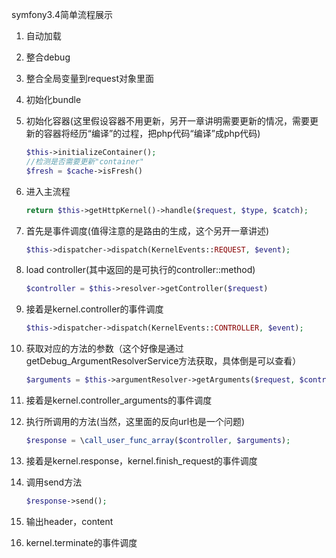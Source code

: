 symfony3.4简单流程展示

1. 自动加载

2. 整合debug

3. 整合全局变量到request对象里面

4. 初始化bundle

5. 初始化容器(这里假设容器不用更新，另开一章讲明需要更新的情况，需要更新的容器将经历“编译”的过程，把php代码“编译”成php代码)

   ```php
   $this->initializeContainer();
   //检测是否需要更新"container"
   $fresh = $cache->isFresh() 
   ```

   

6. 进入主流程

   ```php
   return $this->getHttpKernel()->handle($request, $type, $catch);
   ```

7. 首先是事件调度(值得注意的是路由的生成，这个另开一章讲述)

   ```php
   $this->dispatcher->dispatch(KernelEvents::REQUEST, $event);
   ```

8. load controller(其中返回的是可执行的controller::method)

   ```php
   $controller = $this->resolver->getController($request)
   ```

9. 接着是kernel.controller的事件调度

   ```php
   $this->dispatcher->dispatch(KernelEvents::CONTROLLER, $event);
   ```

10. 获取对应的方法的参数（这个好像是通过getDebug_ArgumentResolverService方法获取，具体倒是可以查看）

    ```php
    $arguments = $this->argumentResolver->getArguments($request, $controller);
    ```

11. 接着是kernel.controller_arguments的事件调度

12. 执行所调用的方法(当然，这里面的反向url也是一个问题)

    ```php
    $response = \call_user_func_array($controller, $arguments);
    ```

13. 接着是kernel.response，kernel.finish_request的事件调度

14. 调用send方法

    ```php
    $response->send();
    ```

15. 输出header，content

16. kernel.terminate的事件调度